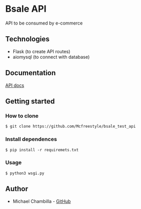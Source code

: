 # Bsale API
API to be consumed by e-commerce

## Technologies
* Flask (to create API routes)
* aiomysql (to connect with database)

## Documentation
[API docs](https://bsale-test-bckend.herokuapp.com/apidocs)

## Getting started

### How to clone
`$ git clone https://github.com/Mcfreestyle/bsale_test_api`

### Install dependences
`$ pip install -r requiremets.txt`

### Usage
`$ python3 wsgi.py`

## Author
* Michael Chambilla - [GitHub](https://github.com/Mcfreestyle)
